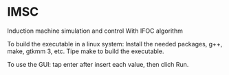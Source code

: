 # IMSC
Induction machine simulation and control With IFOC algorithm

To build the executable in a linux system:
  Install the needed packages, g++, make, gtkmm 3, etc.
  Tipe make to build the executable.
 
To use the GUI:
  tap enter after insert each value, then clich Run.
